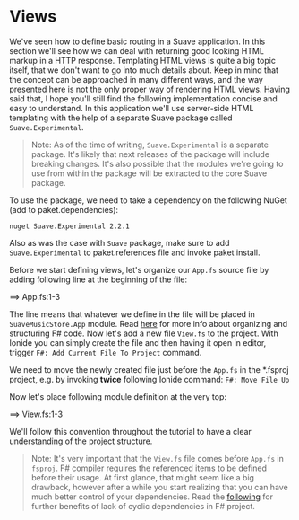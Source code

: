 # Views

We've seen how to define basic routing in a Suave application. 
In this section we'll see how we can deal with returning good looking HTML markup in a HTTP response.
Templating HTML views is quite a big topic itself, that we don't want to go into much details about.
Keep in mind that the concept can be approached in many different ways, and the way presented here is not the only proper way of rendering HTML views.
Having said that, I hope you'll still find the following implementation concise and easy to understand.
In this application we'll use server-side HTML templating with the help of a separate Suave package called `Suave.Experimental`.

> Note: As of the time of writing, `Suave.Experimental` is a separate package. It's likely that next releases of the package will include breaking changes. It's also possible that the modules we're going to use from within the package will be extracted to the core Suave package.

To use the package, we need to take a dependency on the following NuGet (add to paket.dependencies):

```
nuget Suave.Experimental 2.2.1
```

Also as was the case with `Suave` package, make sure to add `Suave.Experimental` to paket.references file and invoke paket install.

Before we start defining views, let's organize our `App.fs` source file by adding following line at the beginning of the file:

==> App.fs:1-3

The line means that whatever we define in the file will be placed in `SuaveMusicStore.App` module.
Read [here](http://fsharpforfunandprofit.com/posts/recipe-part3/) for more info about organizing and structuring F# code.
Now let's add a new file `View.fs` to the project. With Ionide you can simply create the file and then having it open in editor, trigger `F#: Add Current File To Project` command.

We need to move the newly created file just before the `App.fs` in the \*.fsproj project, e.g. by invoking **twice** following Ionide command: `F#: Move File Up`

Now let's place following module definition at the very top:

==> View.fs:1-3

We'll follow this convention throughout the tutorial to have a clear understanding of the project structure.

> Note: It's very important that the `View.fs` file comes before `App.fs` in `fsproj`. F# compiler requires the referenced items to be defined before their usage. At first glance, that might seem like a big drawback, however after a while you start realizing that you can have much better control of your dependencies. Read the [following](http://fsharpforfunandprofit.com/posts/cyclic-dependencies/) for further benefits of lack of cyclic dependencies in F# project.

